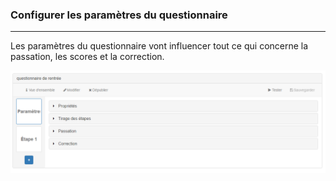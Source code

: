 ### Configurer les paramètres du questionnaire

---

Les paramètres du questionnaire vont influencer tout ce qui concerne la passation, les scores et la correction. 

![](images/quiz-fig3.png)
